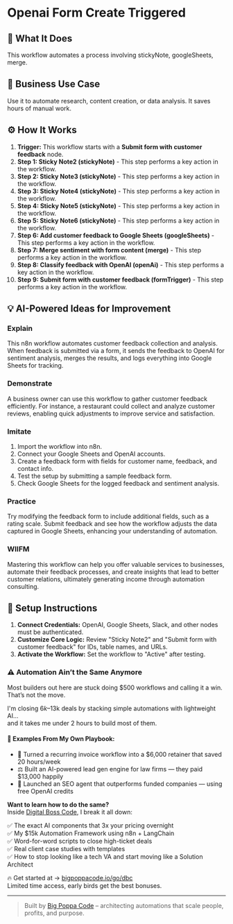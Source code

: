 # Openai Form Create Triggered

## 🚀 What It Does
This workflow automates a process involving stickyNote, googleSheets, merge.

## 💼 Business Use Case
Use it to automate research, content creation, or data analysis. It saves hours of manual work.

## ⚙️ How It Works
1.  **Trigger:** This workflow starts with a **Submit form with customer feedback** node.
2. **Step 1: Sticky Note2 (stickyNote)** - This step performs a key action in the workflow.
3. **Step 2: Sticky Note3 (stickyNote)** - This step performs a key action in the workflow.
4. **Step 3: Sticky Note4 (stickyNote)** - This step performs a key action in the workflow.
5. **Step 4: Sticky Note5 (stickyNote)** - This step performs a key action in the workflow.
6. **Step 5: Sticky Note6 (stickyNote)** - This step performs a key action in the workflow.
7. **Step 6: Add customer feedback to Google Sheets (googleSheets)** - This step performs a key action in the workflow.
8. **Step 7: Merge sentiment with form content (merge)** - This step performs a key action in the workflow.
9. **Step 8: Classify feedback with OpenAI (openAi)** - This step performs a key action in the workflow.
10. **Step 9: Submit form with customer feedback (formTrigger)** - This step performs a key action in the workflow.

## 💡 AI-Powered Ideas for Improvement
### Explain
This n8n workflow automates customer feedback collection and analysis. When feedback is submitted via a form, it sends the feedback to OpenAI for sentiment analysis, merges the results, and logs everything into Google Sheets for tracking.

### Demonstrate
A business owner can use this workflow to gather customer feedback efficiently. For instance, a restaurant could collect and analyze customer reviews, enabling quick adjustments to improve service and satisfaction.

### Imitate
1. Import the workflow into n8n.
2. Connect your Google Sheets and OpenAI accounts.
3. Create a feedback form with fields for customer name, feedback, and contact info.
4. Test the setup by submitting a sample feedback form.
5. Check Google Sheets for the logged feedback and sentiment analysis.

### Practice
Try modifying the feedback form to include additional fields, such as a rating scale. Submit feedback and see how the workflow adjusts the data captured in Google Sheets, enhancing your understanding of automation.

### WIIFM
Mastering this workflow can help you offer valuable services to businesses, automate their feedback processes, and create insights that lead to better customer relations, ultimately generating income through automation consulting.

## 🔧 Setup Instructions
1. **Connect Credentials:** OpenAI, Google Sheets, Slack, and other nodes must be authenticated.
2. **Customize Core Logic:** Review "Sticky Note2" and "Submit form with customer feedback" for IDs, table names, and URLs.
3. **Activate the Workflow:** Set the workflow to "Active" after testing.

### ⚠️ Automation Ain’t the Same Anymore

Most builders out here are stuck doing $500 workflows and calling it a win.  
That’s not the move.  

I'm closing $6k–$13k deals by stacking simple automations with lightweight AI...  
and it takes me under 2 hours to build most of them.

#### 🧠 Examples From My Own Playbook:
- 🔁 Turned a recurring invoice workflow into a $6,000 retainer that saved 20 hours/week  
- ⚖️ Built an AI-powered lead gen engine for law firms — they paid $13,000 happily  
- 🚀 Launched an SEO agent that outperforms funded companies — using free OpenAI credits  

**Want to learn how to do the same?**  
Inside [Digital Boss Code](https://bigpoppacode.io/go/dbc), I break it all down:

✅ The exact AI components that 3x your pricing overnight  
✅ My $15k Automation Framework using n8n + LangChain  
✅ Word-for-word scripts to close high-ticket deals  
✅ Real client case studies with templates  
✅ How to stop looking like a tech VA and start moving like a Solution Architect  

🔥 Get started at → [bigpoppacode.io/go/dbc](https://bigpoppacode.io/go/dbc)  
Limited time access, early birds get the best bonuses.

---
> Built by [Big Poppa Code](https://bigpoppacode.io) – architecting automations that scale people, profits, and purpose.
